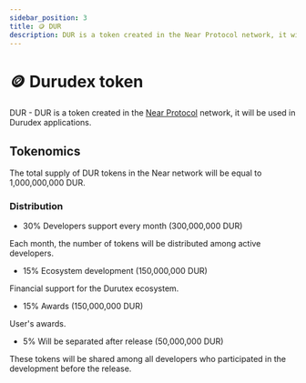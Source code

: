 ```yaml
---
sidebar_position: 3
title: 🪙 DUR
description: DUR is a token created in the Near Protocol network, it will be used in Durudex applications.
---
```


# 🪙 Durudex token

DUR - DUR is a token created in the [Near Protocol](https://near.org) network, it will be used in Durudex applications.

## Tokenomics

The total supply of DUR tokens in the Near network will be equal to 1,000,000,000 DUR.

### Distribution

- 30% Developers support every month (300,000,000 DUR)

Each month, the number of tokens will be distributed among active developers.

- 15% Ecosystem development (150,000,000 DUR)

Financial support for the Durutex ecosystem.

- 15% Awards (150,000,000 DUR)

User's awards.

- 5% Will be separated after release (50,000,000 DUR)

These tokens will be shared among all developers who participated in the development before the release.
